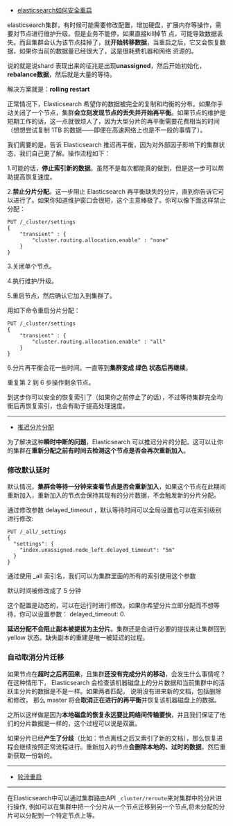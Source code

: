 - [elasticsearch如何安全重启](https://developer.aliyun.com/article/396483?spm=a2c6h.14164896.0.0.41594995Ikh6Yi)

elasticsearch集群，有时候可能需要修改配置，增加硬盘，扩展内存等操作，需要对节点进行维护升级。但是业务不能停，如果直接kill掉节 点，可能导致数据丢失。而且集群会认为该节点挂掉了，就**开始转移数据**，当重启之后，它又会恢复数据，如果你当前的数据量已经很大了，这是很耗费机器和网络 资源的。

说的就是说shard 表现出来的征兆是出现**unassigned**，然后开始初始化，**rebalance数据**，然后就是大量的等待。

解决方案就是：**rolling restart**

正常情况下，Elasticsearch 希望你的数据被完全的复制和均衡的分布。如果你手动关闭了一个节点，集群**会立刻发现节点的丢失并开始再平衡**。如果节点的维护是短期工作的话，这一点就很烦人了，因为大型分片的再平衡需要花费相当的时间（想想尝试复制 1TB 的数据——即便在高速网络上也是不一般的事情了）。

我们需要的是，告诉 Elasticsearch 推迟再平衡，因为对外部因子影响下的集群状态，我们自己更了解。操作流程如下：

1.可能的话，**停止索引新的数据**。虽然不是每次都能真的做到，但是这一步可以帮助提高恢复速度。

2.**禁止分片分配**。这一步阻止 Elasticsearch 再平衡缺失的分片，直到你告诉它可以进行了。如果你知道维护窗口会很短，这个主意棒极了。你可以像下面这样禁止分配：

```
PUT /_cluster/settings
{
    "transient" : {
        "cluster.routing.allocation.enable" : "none"
    }
}
```
3.关闭单个节点。

4.执行维护/升级。

5.重启节点，然后确认它加入到集群了。

用如下命令重启分片分配：
```
PUT /_cluster/settings
{
    "transient" : {
        "cluster.routing.allocation.enable" : "all"
    }
}
```
6.分片再平衡会花一些时间。一直等到**集群变成 绿色 状态后再继续**。

重复第 2 到 6 步操作剩余节点。

到这步你可以安全的恢复索引了（如果你之前停止了的话），不过等待集群完全均衡后再恢复索引，也会有助于提高处理速度。

---
- [推迟分片分配](https://www.elastic.co/guide/cn/elasticsearch/guide/current/_delaying_shard_allocation.html)

为了解决这种**瞬时中断的问题**，Elasticsearch 可以推迟分片的分配。这可以让你的集群在**重新分配之前有时间去检测这个节点是否会再次重新加入**。

### 修改默认延时

默认情况，**集群会等待一分钟来查看节点是否会重新加入**，如果这个节点在此期间重新加入，重新加入的节点会保持其现有的分片数据，不会触发新的分片分配。

通过修改参数 delayed_timeout ，默认等待时间可以全局设置也可以在索引级别进行修改:

```
PUT /_all/_settings
{
  "settings": {
    "index.unassigned.node_left.delayed_timeout": "5m"
  }
}
```
通过使用 _all 索引名，我们可以为集群里面的所有的索引使用这个参数

默认时间被修改成了 5 分钟

这个配置是动态的，可以在运行时进行修改。如果你希望分片立即分配而不想等待，你可以设置参数： delayed_timeout: 0.

**延迟分配不会阻止副本被提拔为主分片**。集群还是会进行必要的提拔来让集群回到 yellow 状态。缺失副本的重建是唯一被延迟的过程。

### 自动取消分片迁移
如果节点在**超时之后再回来**，且集群**还没有完成分片的移动**，会发生什么事情呢？在这种情形下， Elasticsearch 会检查该机器磁盘上的分片数据和当前集群中的活跃主分片的数据是不是一样。如果两者匹配， 说明没有进来新的文档，包括删除和修改， 那么 master 将会**取消正在进行的再平衡**并恢复该机器磁盘上的数据。

之所以这样做是因为**本地磁盘的恢复永远要比网络间传输要快**，并且我们保证了他们的分片数据是一样的，这个过程可以说是双赢。

如果分片已经**产生了分歧**（比如：节点离线之后又索引了新的文档），那么恢复进程会继续按照正常流程进行。重新加入的节点**会删除本地的、过时的数据**，然后重新获取一份新的。

---

- [轮流重启](/notebook/elasticsearch/读书笔记/ES实战.md#轮流重启)

---

在Elasticsearch中可以通过集群路由API `_cluster/reroute`来对集群中的分片进行操作, 例如可以在集群中把一个分片从一个节点迁移到另一个节点,将未分配的分片可以分配到一个特定节点上等。
